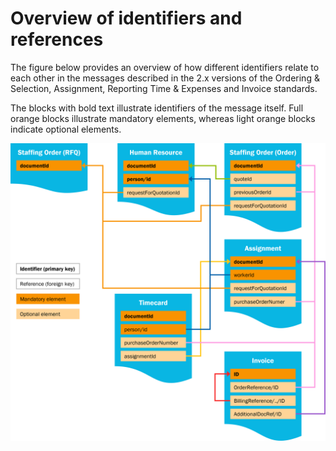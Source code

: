 # Overview of identifiers and references

The figure below provides an overview of how different identifiers relate to each other in the messages described in the 2.x versions of the Ordering & Selection, Assignment, Reporting Time & Expenses and Invoice standards.

The blocks with bold text illustrate identifiers of the message itself. Full orange blocks illustrate mandatory elements, whereas light orange blocks indicate optional elements.

![Overview of the identifiers and references of the 2.x versions of the Ordering & Selection, Assignment, Reporting Time & Expenses and Invoice standards.](../../../static/img/Identifier-overview.png)